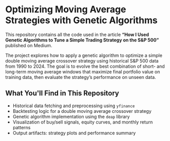 # Optimizing Moving Average Strategies with Genetic Algorithms

This repository contains all the code used in the article **“How I Used Genetic Algorithms to Tune a Simple Trading Strategy on the S&P 500”** published on Medium.

The project explores how to apply a genetic algorithm to optimize a simple double moving average crossover strategy using historical S&P 500 data from 1990 to 2024. The goal is to evolve the best combination of short- and long-term moving average windows that maximize final portfolio value on training data, then evaluate the strategy’s performance on unseen data.

## What You'll Find in This Repository

- Historical data fetching and preprocessing using `yfinance`
- Backtesting logic for a double moving average crossover strategy
- Genetic algorithm implementation using the `deap` library
- Visualization of buy/sell signals, equity curves, and monthly return patterns
- Output artifacts: strategy plots and performance summary
